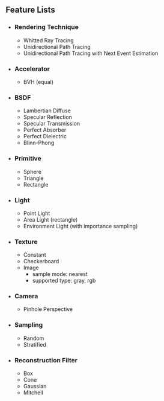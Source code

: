 ## Feature Lists
- ### Rendering Technique
    - Whitted Ray Tracing
    - Unidirectional Path Tracing
    - Unidirectional Path Tracing with Next Event Estimation
- ### Accelerator
    - BVH (equal)
- ### BSDF
    - Lambertian Diffuse
    - Specular Reflection
    - Specular Transmission
    - Perfect Absorber
    - Perfect Dielectric
    - Blinn-Phong
- ### Primitive
    - Sphere
    - Triangle
    - Rectangle
- ### Light
    - Point Light
    - Area Light (rectangle)
    - Environment Light (with importance sampling)
- ### Texture
    - Constant
    - Checkerboard
    - Image
        - sample mode: nearest
        - supported type: gray, rgb
- ### Camera
    - Pinhole Perspective
- ### Sampling
    - Random
    - Stratified
- ### Reconstruction Filter
    - Box
    - Cone
    - Gaussian
    - Mitchell